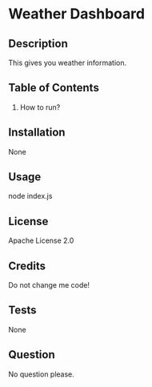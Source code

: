 # Weather Dashboard

## Description 

This gives you weather information.

## Table of Contents 

1. How to run?

## Installation 

None

## Usage 

node index.js

## License 

Apache License 2.0

## Credits 

Do not change me code!

## Tests 

None

## Question 

No question please.
